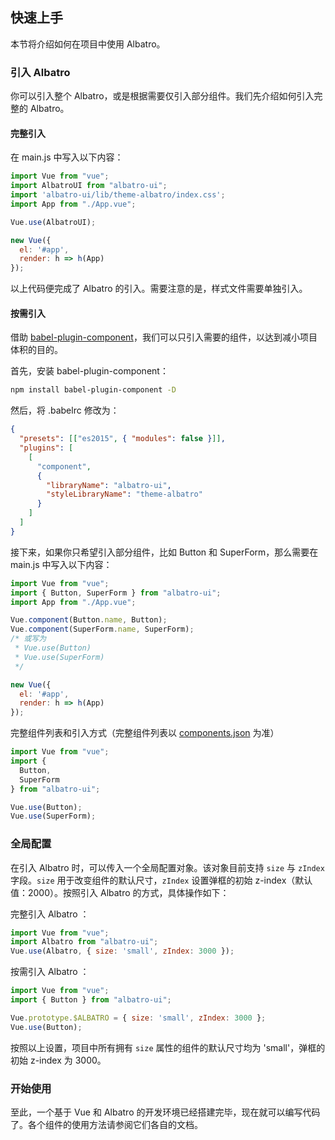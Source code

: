 ## 快速上手

本节将介绍如何在项目中使用 Albatro。

### 引入 Albatro

你可以引入整个 Albatro，或是根据需要仅引入部分组件。我们先介绍如何引入完整的 Albatro。

#### 完整引入

在 main.js 中写入以下内容：

```javascript
import Vue from "vue";
import AlbatroUI from "albatro-ui";
import 'albatro-ui/lib/theme-albatro/index.css';
import App from "./App.vue";

Vue.use(AlbatroUI);

new Vue({
  el: '#app',
  render: h => h(App)
});
```

以上代码便完成了 Albatro 的引入。需要注意的是，样式文件需要单独引入。

#### 按需引入

借助 [babel-plugin-component](https://github.com/QingWei-Li/babel-plugin-component)，我们可以只引入需要的组件，以达到减小项目体积的目的。

首先，安装 babel-plugin-component：

```bash
npm install babel-plugin-component -D
```

然后，将 .babelrc 修改为：

```json
{
  "presets": [["es2015", { "modules": false }]],
  "plugins": [
    [
      "component",
      {
        "libraryName": "albatro-ui",
        "styleLibraryName": "theme-albatro"
      }
    ]
  ]
}
```

接下来，如果你只希望引入部分组件，比如 Button 和 SuperForm，那么需要在 main.js 中写入以下内容：

```javascript
import Vue from "vue";
import { Button, SuperForm } from "albatro-ui";
import App from "./App.vue";

Vue.component(Button.name, Button);
Vue.component(SuperForm.name, SuperForm);
/* 或写为
 * Vue.use(Button)
 * Vue.use(SuperForm)
 */

new Vue({
  el: '#app',
  render: h => h(App)
});
```

完整组件列表和引入方式（完整组件列表以 [components.json](https://github.com/AlbatroFE/albatro/blob/master/components.json) 为准）

```javascript
import Vue from "vue";
import {
  Button,
  SuperForm
} from "albatro-ui";

Vue.use(Button);
Vue.use(SuperForm);
```

### 全局配置

在引入 Albatro 时，可以传入一个全局配置对象。该对象目前支持 `size` 与 `zIndex` 字段。`size` 用于改变组件的默认尺寸，`zIndex` 设置弹框的初始 z-index（默认值：2000）。按照引入 Albatro 的方式，具体操作如下：

完整引入 Albatro ：

```js
import Vue from "vue";
import Albatro from "albatro-ui";
Vue.use(Albatro, { size: 'small', zIndex: 3000 });
```

按需引入 Albatro ：

```js
import Vue from "vue";
import { Button } from "albatro-ui";

Vue.prototype.$ALBATRO = { size: 'small', zIndex: 3000 };
Vue.use(Button);
```

按照以上设置，项目中所有拥有 `size` 属性的组件的默认尺寸均为 'small'，弹框的初始 z-index 为 3000。

### 开始使用

至此，一个基于 Vue 和 Albatro 的开发环境已经搭建完毕，现在就可以编写代码了。各个组件的使用方法请参阅它们各自的文档。

